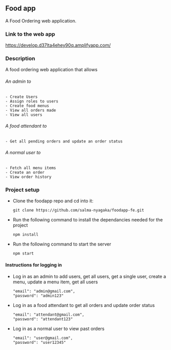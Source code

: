 ## Food app
A Food Ordering web application.

### Link to the web app 
https://develop.d37lta4ehey90q.amplifyapp.com/
### Description
A food ordering web  application that allows
    
###### An admin to

```
- Create Users
- Assign roles to users
- Create food menus
- View all orders made
- View all users
```

###### A food attendant to

```
- Get all pending orders and update an order status
```

###### A normal user to

```
- Fetch all menu items
- Create an order
- View order history
```

### Project setup
-   Clone the foodapp repo and cd into it:

    ```
    git clone https://github.com/salma-nyagaka/foodapp-fe.git
    ```

- Run the following command  to install the dependancies needed for the project

    ```
    npm install
    ```

- Run the following command  to start the server

    ```
    npm start
    ```

#### Instructions for logging in

- Log in as an admin to add users, get all users, get a single user, create a menu, 
update a menu item, get all users

    ```
    "email": "admin@gmail.com",
    "password": "admin123"
    ```

- Log in as a food attendant to get all orders and update order status

    ```
    "email": "attendant@gmail.com",
    "password": "attendant123"
    ```

- Log in as a normal user to view past orders

    ```
    "email": "user@gmail.com",
    "password": "user12345"
    ```
